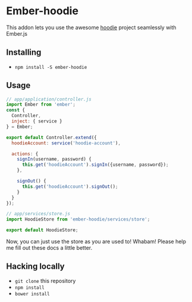 # Ember-hoodie

This addon lets you use the awesome [hoodie](http://hood.ie) project
seamlessly with Ember.js

## Installing

* `npm install -S ember-hoodie`

## Usage

```js
// app/application/controller.js
import Ember from 'ember';
const {
  Controller,
  inject: { service }
} = Ember;

export default Controller.extend({
  hoodieAccount: service('hoodie-account'),

  actions: {
    signIn(username, password) {
      this.get('hoodieAccount').signIn({username, password});
    },

    signOut() {
      this.get('hoodieAccount').signOut();
    }
  }
});
```

```js
// app/services/store.js
import HoodieStore from 'ember-hoodie/services/store';

export default HoodieStore;
```

Now, you can just use the store as you are used to! Whabam! Please help
me fill out these docs a little better.

## Hacking locally

* `git clone` this repository
* `npm install`
* `bower install`
